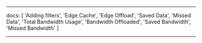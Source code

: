 ---

docs: [
'Adding filters',
'Edge Cache',
'Edge Offload',
'Saved Data',
'Missed Data',
'Total Bandwidth Usage',
'Bandwidth Offloaded',
'Saved Bandwidth',
'Missed Bandwidth'
]

---